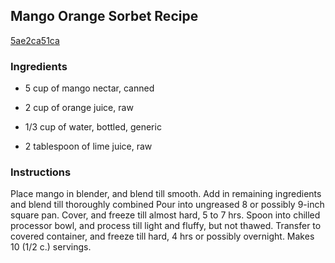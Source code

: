 ## Mango Orange Sorbet Recipe

[5ae2ca51ca](http://cookeatshare.com/recipes/mango-orange-sorbet-25852)

### Ingredients

 - 5 cup of mango nectar, canned

 - 2 cup of orange juice, raw

 - 1/3 cup of water, bottled, generic

 - 2 tablespoon of lime juice, raw

### Instructions

Place mango in blender, and blend till smooth. Add in remaining ingredients and blend till thoroughly combined Pour into ungreased 8 or possibly 9-inch square pan. Cover, and freeze till almost hard, 5 to 7 hrs. Spoon into chilled processor bowl, and process till light and fluffy, but not thawed. Transfer to covered container, and freeze till hard, 4 hrs or possibly overnight. Makes 10 (1/2 c.) servings.